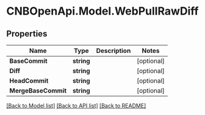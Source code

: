 # CNBOpenApi.Model.WebPullRawDiff

## Properties

Name | Type | Description | Notes
------------ | ------------- | ------------- | -------------
**BaseCommit** | **string** |  | [optional] 
**Diff** | **string** |  | [optional] 
**HeadCommit** | **string** |  | [optional] 
**MergeBaseCommit** | **string** |  | [optional] 

[[Back to Model list]](../../README.md#documentation-for-models) [[Back to API list]](../../README.md#documentation-for-api-endpoints) [[Back to README]](../../README.md)

